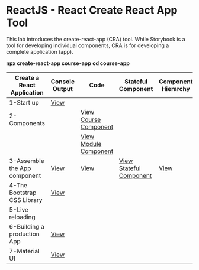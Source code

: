 # ReactJS -  React Create React App Tool

This lab introduces the create-react-app (CRA) tool. While Storybook is a tool for developing individual components, CRA is for developing a complete application (app).

**npx create-react-app course-app**
**cd course-app**

| **Create a React Application**  |  **Console Output**                      | **Code**                                                   | **Stateful Component**                                     |     **Component Hierarchy**                              | 
| --------------------------------| -----------------------------------------| --------------------------------------------------------   | --------------------------------------------------------   | -------------------------------------------------------- |
| 1-Start up                      |  [View](https://i.imgur.com/0BsKVhk.png) |                                                            |                                                            |                                                          |
| 2-Components                    |                                          |  [View Course Component](https://i.imgur.com/pGN3EHM.png)  |                                                            |                                                          |
|                                 |                                          |  [View Module Component](https://i.imgur.com/IjjxYvi.png)  |                                                            |                                                          |
| 3-Assemble the App component    |  [View](https://i.imgur.com/NvDUD3P.png) |  [View](https://i.imgur.com/NvDUD3P.png)                   | [View Stateful Component](https://i.imgur.com/MZsFZBc.png)  | [View](https://i.imgur.com/p3SD58l.png)                 |
| 4-The Bootstrap CSS Library     |  [View](https://i.imgur.com/ErBtvgo.png) |                                                            |                                                            |                                                          |
| 5-Live reloading                |                                          |                                                            |                                                            |                                                          |
| 6-Building a production App     |  [View](https://i.imgur.com/lPJ9mj3.png) |                                                            |                                                            |                                                          |
| 7-Material UI                   |  [View](https://i.imgur.com/FBJfjO2.png) |                                                            |                                                            |                                                          |
